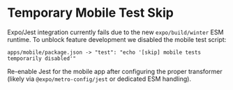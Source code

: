 # Temporary Mobile Test Skip

Expo/Jest integration currently fails due to the new `expo/build/winter` ESM runtime. To unblock feature development we disabled the mobile test script:

```
apps/mobile/package.json -> "test": "echo '[skip] mobile tests temporarily disabled'"
```

Re-enable Jest for the mobile app after configuring the proper transformer (likely via `@expo/metro-config/jest` or dedicated ESM handling).

